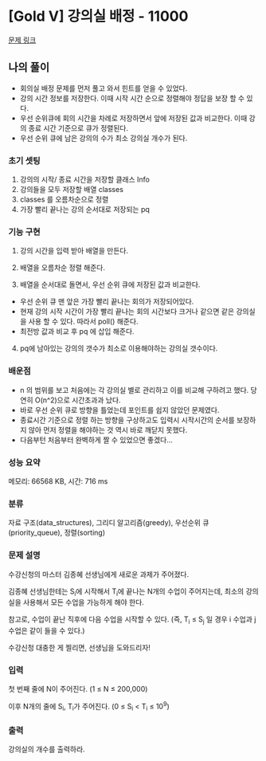 # [Gold V] 강의실 배정 - 11000 
[문제 링크](https://www.acmicpc.net/problem/11000) 

## 나의 풀이

- 회의실 배정 문제를 먼저 풀고 와서 힌트를 얻을 수 있었다.
- 강의 시간 정보를 저장한다. 이때 시작 시간 순으로 정렬해야 정답을 보장 할 수 있다.
- 우선 순위큐에 회의 시간을 차례로 저장하면서 앞에 저장된 값과 비교한다. 이때 강의 종료 시간 기준으로 큐가 정렬된다.
- 우선 순위 큐에 남은 강의의 수가 최소 강의실 개수가 된다.

### **초기 셋팅**

1. 강의의 시작/ 종료 시간을 저장할 클래스 Info
2. 강의들을 모두 저장할 배열 classes
3. classes 를 오름차순으로 정렬
4. 가장 빨리 끝나는 강의 순서대로 저장되는 pq

### **기능 구현**

1. 강의 시간을 입력 받아 배열을 만든다.

2. 배열을 오름차순 정렬 해준다.

3. 배열을 순서대로 돌면서, 우선 순위 큐에 저장된 값과 비교한다.
  - 우선 순위 큐 맨 앞은 가장 빨리 끝나는 회의가 저장되어있다.
  - 현재 강의 시작 시간이 가장 빨리 끝나는 회의 시간보다 크거나 같으면 같은 강의실을 사용 할 수 있다. 따라서 poll() 해준다.
  - 최전방 값과 비교 후 pq 에 삽입 해준다.

4. pq에 남아있는 강의의 갯수가 최소로 이용해야하는 강의실 갯수이다.

### **배운점**
- n 의 범위를 보고 처음에는 각 강의실 별로 관리하고 이를 비교해 구하려고 했다. 당연히 O(n^2)으로 시간초과과 났다.
- 바로 우선 순위 큐로 방향을 틀었는데 포인트를 쉽지 않았던 문제였다.
- 종료시간 기준으로 정렬 하는 방향을 구상하고도 입력시 시작시간의 순서를 보장하지 않아 먼저 정렬을 해야하는 것 역시 바로 깨닫지 못했다.
- 다음부턴 처음부터 완벽하게 짤 수 있었으면 좋겠다...


### 성능 요약

메모리: 66568 KB, 시간: 716 ms

### 분류

자료 구조(data_structures), 그리디 알고리즘(greedy), 우선순위 큐(priority_queue), 정렬(sorting)

### 문제 설명

<p>수강신청의 마스터 김종혜 선생님에게 새로운 과제가 주어졌다. </p>

<p>김종혜 선생님한테는 S<sub>i</sub>에 시작해서 T<sub>i</sub>에 끝나는 N개의 수업이 주어지는데, 최소의 강의실을 사용해서 모든 수업을 가능하게 해야 한다. </p>

<p>참고로, 수업이 끝난 직후에 다음 수업을 시작할 수 있다. (즉, T<sub>i</sub> ≤ S<sub>j</sub> 일 경우 i 수업과 j 수업은 같이 들을 수 있다.)</p>

<p>수강신청 대충한 게 찔리면, 선생님을 도와드리자!</p>

### 입력 

 <p>첫 번째 줄에 N이 주어진다. (1 ≤ N ≤ 200,000)</p>

<p>이후 N개의 줄에 S<sub>i</sub>, T<sub>i</sub>가 주어진다. (0 ≤ S<sub>i</sub> < T<sub>i</sub> ≤ 10<sup>9</sup>)</p>

### 출력 

 <p>강의실의 개수를 출력하라.</p>

